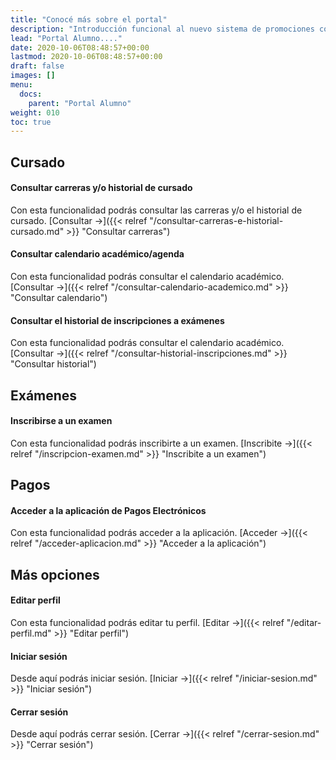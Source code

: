 ```yaml
---
title: "Conocé más sobre el portal"
description: "Introducción funcional al nuevo sistema de promociones comerciales."
lead: "Portal Alumno...."
date: 2020-10-06T08:48:57+00:00
lastmod: 2020-10-06T08:48:57+00:00
draft: false
images: []
menu:
  docs:
    parent: "Portal Alumno"
weight: 010
toc: true
---
```


## Cursado

#### Consultar carreras y/o historial de cursado

Con esta funcionalidad podrás consultar las carreras y/o el historial de cursado. [Consultar →]({{< relref "/consultar-carreras-e-historial-cursado.md" >}} "Consultar carreras")

#### Consultar calendario académico/agenda

Con esta funcionalidad podrás consultar el calendario académico. [Consultar →]({{< relref "/consultar-calendario-academico.md" >}} "Consultar calendario")

#### Consultar el historial de inscripciones a exámenes

Con esta funcionalidad podrás consultar el calendario académico. [Consultar →]({{< relref "/consultar-historial-inscripciones.md" >}} "Consultar historial")

## Exámenes

#### Inscribirse a un examen

Con esta funcionalidad podrás inscribirte a un examen. [Inscribite →]({{< relref "/inscripcion-examen.md" >}} "Inscribite a un examen")

## Pagos

#### Acceder a la aplicación de Pagos Electrónicos

Con esta funcionalidad podrás acceder a la aplicación. [Acceder →]({{< relref "/acceder-aplicacion.md" >}} "Acceder a la aplicación")

## Más opciones

#### Editar perfil 

Con esta funcionalidad podrás editar tu perfil. [Editar →]({{< relref "/editar-perfil.md" >}} "Editar perfil")

#### Iniciar sesión

Desde aquí podrás iniciar sesión. [Iniciar →]({{< relref "/iniciar-sesion.md" >}} "Iniciar sesión")

#### Cerrar sesión

Desde aquí podrás cerrar sesión. [Cerrar →]({{< relref "/cerrar-sesion.md" >}} "Cerrar sesión")
